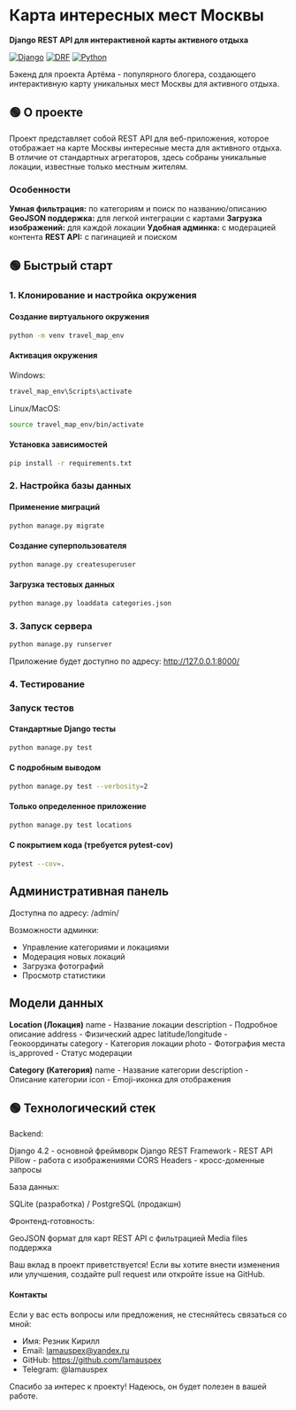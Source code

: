 # Карта интересных мест Москвы

**Django REST API для интерактивной карты активного отдыха**

[![Django](https://img.shields.io/badge/Django-4.2.7-green.svg)](https://www.djangoproject.com/)
[![DRF](https://img.shields.io/badge/DRF-3.14.0-red.svg)](https://www.django-rest-framework.org/)
[![Python](https://img.shields.io/badge/Python-3.8+-blue.svg)](https://www.python.org/)

Бэкенд для проекта Артёма - популярного блогера, создающего интерактивную карту уникальных мест Москвы для активного отдыха.

## 🟢 О проекте

Проект представляет собой REST API для веб-приложения, которое отображает на карте Москвы интересные места для активного отдыха. 
В отличие от стандартных агрегаторов, здесь собраны уникальные локации, известные только местным жителям.

### Особенности

**Умная фильтрация:** по категориям и поиск по названию/описанию
**GeoJSON поддержка:** для легкой интеграции с картами
**Загрузка изображений:** для каждой локации
**Удобная админка:** с модерацией контента
**REST API:** с пагинацией и поиском


##  🟢 Быстрый старт

### 1. Клонирование и настройка окружения

#### Создание виртуального окружения
```bash
python -m venv travel_map_env
```
#### Активация окружения
 Windows:
```bash
travel_map_env\Scripts\activate
```
 Linux/MacOS:
```bash
source travel_map_env/bin/activate
```

#### Установка зависимостей
```bash
pip install -r requirements.txt
```


### 2. Настройка базы данных
#### Применение миграций
```bash
python manage.py migrate
```
#### Создание суперпользователя
```bash
python manage.py createsuperuser
```
#### Загрузка тестовых данных
```bash
python manage.py loaddata categories.json
```


### 3. Запуск сервера
```bash
python manage.py runserver
```
Приложение будет доступно по адресу: http://127.0.0.1:8000/



### 4. Тестирование

### Запуск тестов
#### Стандартные Django тесты
```bash
python manage.py test
```
#### С подробным выводом
```bash
python manage.py test --verbosity=2
```
#### Только определенное приложение
```bash
python manage.py test locations
```
#### С покрытием кода (требуется pytest-cov)
```bash
pytest --cov=.
```

## Административная панель
Доступна по адресу: /admin/

Возможности админки:

 - Управление категориями и локациями
 - Модерация новых локаций
 - Загрузка фотографий
 - Просмотр статистики


## Модели данных

**Location (Локация)**
name - Название локации
description - Подробное описание
address - Физический адрес
latitude/longitude - Геокоординаты
category - Категория локации
photo - Фотография места
is_approved - Статус модерации

**Category (Категория)**
name - Название категории
description - Описание категории
icon - Emoji-иконка для отображения



## 🟢 Технологический стек

Backend:

 Django 4.2 - основной фреймворк
 Django REST Framework - REST API
 Pillow - работа с изображениями
 CORS Headers - кросс-доменные запросы


База данных:

SQLite (разработка) / PostgreSQL (продакшн)


Фронтенд-готовность:

GeoJSON формат для карт
REST API с фильтрацией
Media files поддержка

Ваш вклад в проект приветствуется! Если вы хотите внести изменения или улучшения, создайте pull request или откройте issue на GitHub.

#### Контакты
Если у вас есть вопросы или предложения, не стесняйтесь связаться со мной:

- Имя: Резник Кирилл
- Email: lamauspex@yandex.ru
- GitHub: https://github.com/lamauspex
- Telegram: @lamauspex

Спасибо за интерес к проекту! Надеюсь, он будет полезен в вашей работе.
